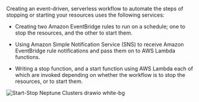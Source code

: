 Creating an event-driven, serverless workflow to automate the steps of stopping or starting your resources uses the following services:

- Creating two Amazon EventBridge rules to run on a schedule; one to stop the resources, and the other to start them.

- Using Amazon Simple Notification Service (SNS) to receive Amazon EventBridge rule notifications and pass them on to AWS Lambda functions.

- Writing a stop function, and a start function using AWS Lambda each of which are invoked depending on whether the workflow is to stop the resources, or to start them.


![Start-Stop Neptune Clusters drawio white-bg](https://user-images.githubusercontent.com/52177911/147665436-5117eacf-9d70-40f0-89df-0c740521e84a.png)
